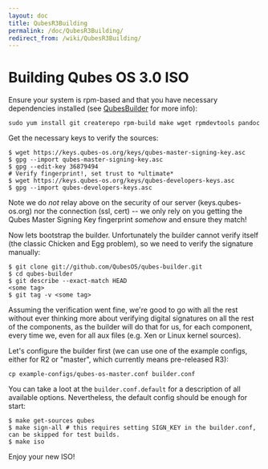```yaml
---
layout: doc
title: QubesR3Building
permalink: /doc/QubesR3Building/
redirect_from: /wiki/QubesR3Building/
---
```


Building Qubes OS 3.0 ISO
=========================

Ensure your system is rpm-based and that you have necessary dependencies installed (see [QubesBuilder](/doc/QubesBuilder/) for more info):

~~~
sudo yum install git createrepo rpm-build make wget rpmdevtools pandoc
~~~

Get the necessary keys to verify the sources:

~~~
$ wget https://keys.qubes-os.org/keys/qubes-master-signing-key.asc
$ gpg --import qubes-master-signing-key.asc 
$ gpg --edit-key 36879494
# Verify fingerprint!, set trust to *ultimate*
$ wget https://keys.qubes-os.org/keys/qubes-developers-keys.asc
$ gpg --import qubes-developers-keys.asc
~~~

Note we do *not* relay above on the security of our server (keys.qubes-os.org) nor the connection (ssl, cert) -- we only rely on you getting the Qubes Master Signing Key fingerprint *somehow* and ensure they match!

Now lets bootstrap the builder. Unfortunately the builder cannot verify itself (the classic Chicken and Egg problem), so we need to verify the signature manually:

~~~
$ git clone git://github.com/QubesOS/qubes-builder.git
$ cd qubes-builder
$ git describe --exact-match HEAD
<some tag>
$ git tag -v <some tag>
~~~

Assuming the verification went fine, we're good to go with all the rest without ever thinking more about verifying digital signatures on all the rest of the components, as the builder will do that for us, for each component, every time we, even for all aux files (e.g. Xen or Linux kernel sources).

Let's configure the builder first (we can use one of the example configs, either for R2 or "master", which currently means pre-released R3):

~~~
cp example-configs/qubes-os-master.conf builder.conf
~~~

You can take a loot at the `builder.conf.default` for a description of all available options. Nevertheless, the default config should be enough for start:

~~~
$ make get-sources qubes
$ make sign-all # this requires setting SIGN_KEY in the builder.conf, can be skipped for test builds.
$ make iso
~~~

Enjoy your new ISO!
